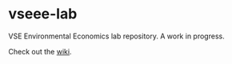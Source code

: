 # vseee-lab
VSE Environmental Economics lab repository. A work in progress. 

Check out the [wiki](https://github.com/pbaylis/vseee-lab/wiki).
